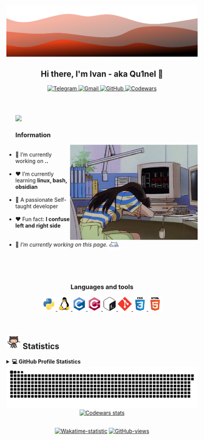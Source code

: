 <img src="./src/waves.svg" />

<h2 align="center">Hi there, I'm Ivan - aka Qu1nel 👋</h2>

<p align="center">
  <a href="https://t.me/qnllqq" target="_blank">
    <img src="https://img.shields.io/badge/Telegram-%231DA1F2.svg?&style=for-the-badge&logo=Telegram&logoColor=white&color=071A2C" alt="Telegram"/>
  </a>
  <a href="mailto:covach.qn@gmail.com" target="_blank">
    <img src="https://img.shields.io/badge/-Gmail-%230077B5.svg?&style=for-the-badge&logo=Gmail&logoColor=white&color=071A2C" alt="Gmail"/>
  </a>
  <a href="https://github.com/Qu1nel" target="_blank">
    <img src="https://img.shields.io/badge/GitHub-%23E4405F.svg?&style=for-the-badge&logo=GitHub&logoColor=white&color=071A2C" alt="GitHub"/>
  </a>
  <a href="https://www.codewars.com/users/Qu1nel" target="_blank">
    <img src="https://img.shields.io/badge/Codewars-%2312100E.svg?&style=for-the-badge&logo=Codewars&logoColor=white&color=071A2C" alt="Codewars"/>
  </a>
</p>

<br /><br />

<ul>
  <img src="https://readme-typing-svg.demolab.com?font=Fira+Code&size=22&duration=3000&pause=1000&color=FFF&width=600&lines=Welcome+to+my+GitHub+profile!;I'm+a+Ivan+Covach;I'm+passionate+Self-taught+Developer;I'm+a+Student;I'm+a+Teenager!!" />
  <h3>Information</h3>
  <img align="right" alt="Literally me.." height="250" src="./src/gifs/poor_mouse.gif" />
  <br />
  <li>🤍 I’m currently working on <b>..</b></li><br />
  <li>❤️ I’m currently learning <b>linux, bash, obsidian</b></li><br />
  <li>🤍 A passionate Self-taught developer</li><br />
  <li>❤️ Fun fact: <b>I confuse left and right side</b></li><br />
  <li><p> 🤍 <i>I’m currently working on this page.</i> <img align="center" src="./src/gifs/kit.gif" width="5%"> </p></li>
</ul>

<br /><br /><br />

<div align="center">
  <h3>Languages and tools</h3>
  <p>
    <a href="https://www.python.org" target="_blank" rel="noreferrer">
      <img src="./src/images/icons/python-original.svg" alt="python" width="36" height="36"/>
    </a>
    <a href="https://www.linux.org/" target="_blank" rel="noreferrer">
      <img src="./src/images/icons/linux-original.svg" alt="linux" width="36" height="36"/>
    </a>
    <a href="https://www.cprogramming.com/" target="_blank" rel="noreferrer">
      <img src="./src/images/icons/c-original.svg" alt="c" width="36" height="36"/>
    </a>
    <a href="https://www.w3schools.com/cpp/" target="_blank" rel="noreferrer">
      <img src="./src/images/icons/cplusplus-original.svg" alt="cplusplus" width="36" height="36"/>
    </a>
    <a href="https://www.gnu.org/software/bash/" target="_blank" rel="noreferrer">
      <img src="./src/images/icons/gnu_bash-icon.svg" alt="bash" width="36" height="36"/>
    </a>
    <a href="https://git-scm.com/" target="_blank" rel="noreferrer">
      <img src="./src/images/icons/git-scm-icon.svg" alt="git" width="36" height="36"/>
    </a>
    <a href="https://www.w3schools.com/css/" target="_blank" rel="noreferrer">
      <img src="./src/images/icons/css3-original-wordmark.svg" alt="css3" width="36" height="36"/>
    </a>
    <a href="https://www.w3.org/html/" target="_blank" rel="noreferrer">
        <img src="./src/images/icons/html5-original-wordmark.svg" alt="html5" width="36" height="36"/>
    </a>
  </p>
</div>

<br />

<h2>
  <img src="./src/gifs/git_cat.gif" height="38px"> <b>Statistics</b>
</h2>

<details> 
  <summary><b>💻 GitHub Profile Statistics</b></summary>
  <div align="center">
    <br />
    <img height="164em" src="https://github-readme-stats.vercel.app/api?username=Qu1nel&hide_title=true&count_private=true&show_icons=true&title_color=fff&icon_color=fff&bg_color=1,000000,c23616&text_color=B1B1B1&border_radius=10&hide_border=true" />
    <img height="164em" src="https://github-readme-stats.vercel.app/api/top-langs/?username=Qu1nel&show_icons=true&title_color=fff&icon_color=fff&bg_color=1,c23616,000000&text_color=fff&border_radius=10&hide_border=true&layout=compact" />
  </div>
  <br />
  <img src="https://github-readme-activity-graph.cyclic.app/graph?username=Qu1nel&color=e84118&bg_color=000&line=e84118&point=dcdde1&custom_title=Contribution%20Graph&radius=16&hide_border=true&height=350" />
</details>

<img src="https://github.com/Qu1nel/Qu1nel/blob/output/github-contribution-grid-snake.svg" alt="Snake animation" />

<div align="center">
  <a href="https://www.codewars.com/users/Qu1nel"><img src="https://www.codewars.com/users/Qu1nel/badges/large" alt="Codewars stats"/></a>
  <br /><br />
  <p><a href="https://wakatime.com/@6efc9f56-8f60-4806-a65f-c4e46651bbd0"><img src="https://wakatime.com/badge/user/6efc9f56-8f60-4806-a65f-c4e46651bbd0.svg?style=flat-square"  alt="Wakatime-statistic" /></a> <a href="https://github.com/Qu1nel"><img src="https://komarev.com/ghpvc/?username=Qu1nelw&style=flat-square&color=blueviolet"  alt="GitHub-views" /></a></p>
</div>
